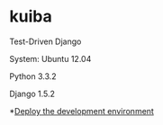kuiba
===

Test-Driven Django

System: Ubuntu 12.04

Python 3.3.2

Django 1.5.2

*[Deploy the development environment](WIKI.md)
